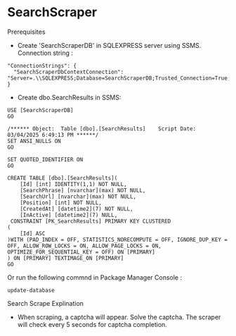 # SearchScraper


Prerequisites
- Create 'SearchScraperDB' in SQLEXPRESS server using SSMS.  <br />
  Connection string :
```
"ConnectionStrings": {
  "SearchScraperDbContextConnection": "Server=.\\SQLEXPRESS;Database=SearchScraperDB;Trusted_Connection=True;MultipleActiveResultSets=true;Encrypt=True;TrustServerCertificate=True"
}
```
- Create dbo.SearchResults in SSMS:
```
USE [SearchScraperDB]
GO

/****** Object:  Table [dbo].[SearchResults]    Script Date: 03/04/2025 6:49:13 PM ******/
SET ANSI_NULLS ON
GO

SET QUOTED_IDENTIFIER ON
GO

CREATE TABLE [dbo].[SearchResults](
	[Id] [int] IDENTITY(1,1) NOT NULL,
	[SearchPhrase] [nvarchar](max) NOT NULL,
	[SearchUrl] [nvarchar](max) NOT NULL,
	[Position] [int] NOT NULL,
	[CreatedAt] [datetime2](7) NOT NULL,
	[InActive] [datetime2](7) NULL,
 CONSTRAINT [PK_SearchResults] PRIMARY KEY CLUSTERED 
(
	[Id] ASC
)WITH (PAD_INDEX = OFF, STATISTICS_NORECOMPUTE = OFF, IGNORE_DUP_KEY = OFF, ALLOW_ROW_LOCKS = ON, ALLOW_PAGE_LOCKS = ON, OPTIMIZE_FOR_SEQUENTIAL_KEY = OFF) ON [PRIMARY]
) ON [PRIMARY] TEXTIMAGE_ON [PRIMARY]
GO
```
Or run the following commnd in Package Manager Console :
```
update-database
```



Search Scrape Explination
- When scraping, a captcha will appear. Solve the captcha. The scraper will check every 5 seconds for captcha completion.
